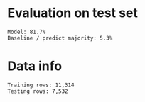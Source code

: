 
# Evaluation on test set
    Model: 81.7%
    Baseline / predict majority: 5.3%

# Data info
    Training rows: 11,314
    Testing rows: 7,532
        